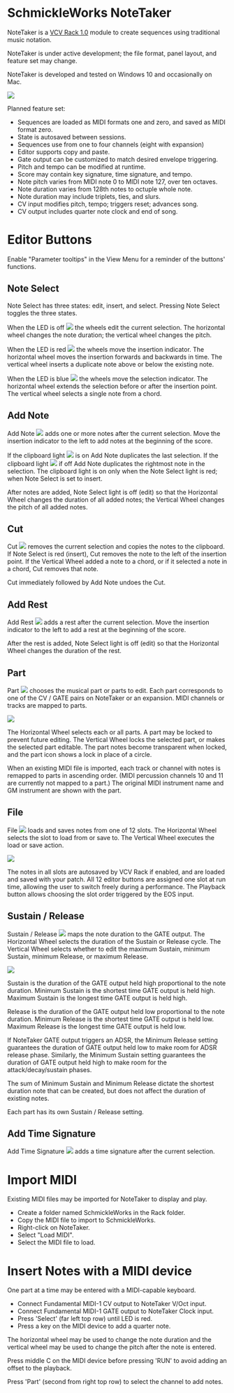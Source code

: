 # SchmickleWorks NoteTaker

NoteTaker is a [VCV Rack 1.0](https://vcvrack.com/) module to create sequences
using traditional music notation.

NoteTaker is under active development; the file format, panel layout, and feature
set may change.

NoteTaker is developed and tested on Windows 10 and occasionally on Mac.

![](images/labeled.jpg) 

Planned feature set:

* Sequences are loaded as MIDI formats one and zero, and saved as MIDI format zero.
* State is autosaved between sessions.
* Sequences use from one to four channels (eight with expansion)
* Editor supports copy and paste.
* Gate output can be customized to match desired envelope triggering.
* Pitch and tempo can be modified at runtime.
* Score may contain key signature, time signature, and tempo.
* Note pitch varies from MIDI note 0 to MIDI note 127, over ten octaves.
* Note duration varies from 128th notes to octuple whole note.
* Note duration may include triplets, ties, and slurs.
* CV input modifies pitch, tempo; triggers reset; advances song.
* CV output includes quarter note clock and end of song.

# Editor Buttons

Enable "Parameter tooltips" in the View Menu for a reminder of the buttons' functions.

## Note Select

Note Select has three states: edit, insert, and select. 
Pressing Note Select toggles the three states.

When the LED is off ![](images/notesButtonOff.png) the wheels edit
the current selection. The horizontal wheel changes the note duration; the vertical wheel changes
the pitch.

When the LED is red ![](images/noteButtonInsert.png) the wheels move
the insertion indicator. The horizontal wheel moves the insertion forwards and backwards in time.
The vertical wheel inserts a duplicate note above or below the existing note.

When the LED is blue ![](images/noteButtonSelect.png) the wheels move
the selection indicator. The horizontal wheel extends the selection before or after the insertion
point. The vertical wheel selects a single note from a chord.

## Add Note

Add Note ![](images/addnotebutton.PNG) adds one or more notes after the current selection. Move
the insertion indicator to the left to add notes at the beginning of the score. 

If the clipboard light ![](images/clipboardlight.PNG) is on Add Note duplicates the last selection.
If the clipboard light ![](images/clipboardlightoff.PNG) if off Add Note duplicates the rightmost
note in the selection. The clipboard light is on only when the Note Select light is red; when Note
Select is set to insert.

After notes are added, Note Select light is off (edit) so that the Horizontal Wheel changes the
duration of all added notes; the Vertical Wheel changes the pitch of all added notes.

## Cut

Cut ![](images/cutbutton.PNG) removes the current selection and copies the notes to the clipboard.
If Note Select is red (insert), Cut removes the note to the left of the insertion point. If the
Vertical Wheel added a note to a chord, or if it selected a note in a chord, Cut removes that note.

Cut immediately followed by Add Note undoes the Cut.

## Add Rest

Add Rest ![](images/addrestbutton.PNG) adds a rest after the current selection. Move
the insertion indicator to the left to add a rest at the beginning of the score. 

After the rest is added, Note Select light is off (edit) so that the Horizontal Wheel changes the
duration of the rest.

## Part

Part ![](images/partbutton.PNG) chooses the musical part or parts to edit. Each part corresponds to
one of the CV / GATE pairs on NoteTaker or an expansion. MIDI channels or tracks are mapped to parts.

![](images/partdisplay.PNG)

The Horizontal Wheel selects each or all parts. A part may be locked to prevent future editing.
The Vertical Wheel locks the selected part, or makes the selected part editable. The part notes
become transparent when locked, and the part icon shows a lock in place of a circle.

When an existing MIDI file is imported, each track or channel with notes is remapped to parts in
ascending order. (MIDI percussion channels 10 and 11 are currently not mapped to a part.) The
original MIDI instrument name and GM instrument are shown with the part.

## File

File ![](images/filebutton.PNG) loads and saves notes from one of 12 slots. The Horizontal Wheel
selects the slot to load from or save to. The Vertical Wheel executes the load or save action.

![](images/filedisplay.PNG)

The notes in all slots are autosaved by VCV Rack if enabled, and are loaded and saved with your patch.
All 12 editor buttons are assigned one slot at run time, allowing the user to switch freely during
a performance. The Playback button allows choosing the slot order triggered by the EOS input.

## Sustain / Release

Sustain / Release ![](images/sustainreleasebutton.PNG) maps the note duration to the GATE output.
The Horizontal Wheel selects the duration of the Sustain or Release cycle. The Vertical Wheel selects
whether to edit the maximum Sustain, minimum Sustain, minimum Release, or maximum Release.

![](images/sustainreleasedisplay.PNG)

Sustain is the duration of the GATE output held high proportional to the note duration. Minimum
Sustain is the shortest time GATE output is held high. Maximum Sustain is the longest time GATE output
is held high.

Release is the duration of the GATE output held low proportional to the note duration. Minimum
Release is the shortest time GATE output is held low. Maximum Release is the longest time GATE output
is held low.

If NoteTaker GATE output triggers an ADSR, the Minimum Release setting guarantees the duration of
GATE output held low to make room for ADSR release phase. 
Similarly, the Minimum Sustain setting guarantees the duration of GATE output held high to make
room for the attack/decay/sustain phases.

The sum of Minimum Sustain and Minimum Release dictate the shortest duration note that can be
created, but does not affect the duration of existing notes.

Each part has its own Sustain / Release setting.

## Add Time Signature

Add Time Signature ![](images/timesignaturebutton.PNG) adds a time signature after the current
selection. 


# Import MIDI

Existing MIDI files may be imported for NoteTaker to display and play.

* Create a folder named SchmickleWorks in the Rack folder.
* Copy the MIDI file to import to SchmickleWorks.
* Right-click on NoteTaker.
* Select "Load MIDI".
* Select the MIDI file to load.

# Insert Notes with a MIDI device

One part at a time may be entered with a MIDI-capable keyboard.

* Connect Fundamental MIDI-1 CV output to NoteTaker V/Oct input.
* Connect Fundamental MIDI-1 GATE output to NoteTaker Clock input.
* Press 'Select' (far left top row) until LED is red.
* Press a key on the MIDI device to add a quarter note.

The horizontal wheel may be used to change the note duration and the vertical
wheel may be used to change the pitch after the note is entered.

Press middle C on the MIDI device before pressing 'RUN' to avoid adding an
offset to the playback.

Press 'Part' (second from right top row) to select the channel to add notes.


